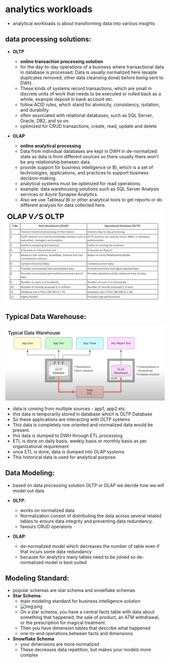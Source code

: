 
# analytics workloads

- analytical workloads is about transforming data into various insights 

## data processing solutions:

- **OLTP**
  - **online transaction processing solution**
  - for the day-to-day operations of a business where transactional data in database is processed. Data is usually normalized here (exaple duplicates removed, other data cleansing done) before being sent to DWH. 
  - These kinds of systems record transactions, which are small in discrete units of work that needs to be executed or rolled back as a whole, example deposit in bank account etc.
  - follow ACID rules, which stand for atomicity, consistency, isolation, and durability
  - often associated with relational databases, such as SQL Server, Oracle, DB2, and so on
  - optimized for CRUD transactions, create, read, update and delete

- **OLAP**
  - **online analytical processing**
  - Data from individual databases are kept in DWH in de-normalized state as data is from different sources so there usually there won't be any relationship between data. 
  - provide support for business intelligence or BI, which is a set of technologies, applications, and practices to support business decision-making.
  - analytical systems must be optimized for read operations.
  - example: data warehousing solutions such as SQL Server Analysis services or Azure Synapse Analytics.
  - Also we use Tableau/ BI or other analytical tools to get reports or do different analysis for data collected here. 


![img.png](../images/4_4.0.1_1.png)

## Typical Data Warehouse:

![img.png](../images/4_4.0.1_2.png)

- data is coming from multiple sources - app1, app2 etc. 
- this data is temporarily stored in database which is OLTP Database 
- So these applications are interacting with OLTP systems 
- This data is completely row oriented and  normalized data would be present.
- this data is dumped to DWH through ETL processing
- ETL is done on daily basis, weekly basis or monthly basis as per organizational requirement 
- once ETL is done, data is dumped into OLAP systems 
- This historical data is used for analytical purpose. 

## Data Modeling: 

- based on data processing solution OLTP or OLAP we decide how we will model out data
- **OLTP**:
  - works on normalized data
  - Normalization consist of distributing the data across several related tables to ensure data integrity and preventing data redundancy.
  - favours CRUD operaions
  
- **OLAP**: 
  - de-normalized model which decreases the number of table even if that incurs some data redundancy
  - because for analytics many tables need to be joined so de-normalized model is best suited

## Modeling Standard:

- popular schemas are star schema and snowflake schemas
- **Star Schema:**
  - main modeling standard for business intelligence solution
  - ![img.png](../images/4.0.1.png)
  - On a star schema, you have a central facts table with data about something that happened, the sale of product, an ATM withdrawal, or the prescription for magical treatment.
  - Then you have dimension tables that describe what happened
  -  one-to-end operations between facts and dimensions
- **Snowflake Schema**
  - your dimensions are more normalized
  -  These decreases data repetition, but makes your models more complex